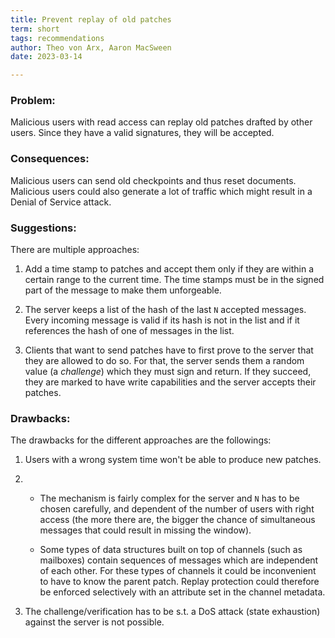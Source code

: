 ```yaml
---
title: Prevent replay of old patches
term: short
tags: recommendations
author: Theo von Arx, Aaron MacSween
date: 2023-03-14

---
```


### Problem:

Malicious users with read access can replay old patches drafted by other
users. Since they have a valid signatures, they will be accepted.

### Consequences:

Malicious users can send old checkpoints and thus reset documents.
Malicious users could also generate a lot of traffic which might result
in a Denial of Service attack.

### Suggestions:

There are multiple approaches:

1.  Add a time stamp to patches and accept them only if they are within
    a certain range to the current time. The time stamps must be in the
    signed part of the message to make them unforgeable.

2.  The server keeps a list of the hash of the last `N` accepted
    messages. Every incoming message is valid if its hash is not in the
    list and if it references the hash of one of messages in the list.

3.  Clients that want to send patches have to first prove to the server
    that they are allowed to do so. For that, the server sends them a
    random value (a *challenge*) which they must sign and return. If
    they succeed, they are marked to have write capabilities and the
    server accepts their patches.

### Drawbacks:

The drawbacks for the different approaches are the followings:

1.  Users with a wrong system time won't be able to produce new patches.

2.  -   The mechanism is fairly complex for the server and `N` has to be
        chosen carefully, and dependent of the number of users with
        right access (the more there are, the bigger the chance of
        simultaneous messages that could result in missing the window).

    -   Some types of data structures built on top of channels (such as
        mailboxes) contain sequences of messages which are independent
        of each other. For these types of channels it could be
        inconvenient to have to know the parent patch. Replay protection
        could therefore be enforced selectively with an attribute set in
        the channel metadata.

3.  The challenge/verification has to be s.t. a
    DoS attack
    (state exhaustion) against the server is not possible.
